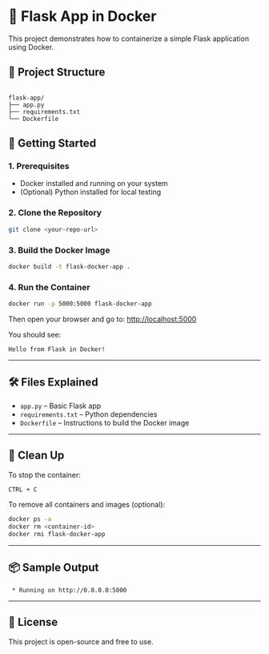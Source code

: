 
# 🐳 Flask App in Docker

This project demonstrates how to containerize a simple Flask application using Docker.

## 🧾 Project Structure

```

flask-app/
├── app.py
├── requirements.txt
└── Dockerfile

````

## 🚀 Getting Started

### 1. Prerequisites

- Docker installed and running on your system
- (Optional) Python installed for local testing

### 2. Clone the Repository

```bash
git clone <your-repo-url>
````

### 3. Build the Docker Image

```bash
docker build -t flask-docker-app .
```

### 4. Run the Container

```bash
docker run -p 5000:5000 flask-docker-app
```

Then open your browser and go to:
[http://localhost:5000](http://localhost:5000)

You should see:

```
Hello from Flask in Docker!
```

---

## 🛠 Files Explained

* `app.py` – Basic Flask app
* `requirements.txt` – Python dependencies
* `Dockerfile` – Instructions to build the Docker image

---

## 🧹 Clean Up

To stop the container:

```bash
CTRL + C
```

To remove all containers and images (optional):

```bash
docker ps -a
docker rm <container-id>
docker rmi flask-docker-app
```

---

## 📦 Sample Output

```
 * Running on http://0.0.0.0:5000
```

---

## 📝 License

This project is open-source and free to use.


